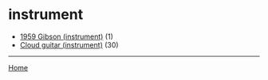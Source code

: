 # instrument

  * [1959 Gibson (instrument)](../instrument/1959-gibson/index.md) (1)
  * [Cloud guitar (instrument)](../instrument/cloud-guitar/index.md) (30)

----

[Home](../index.md)
